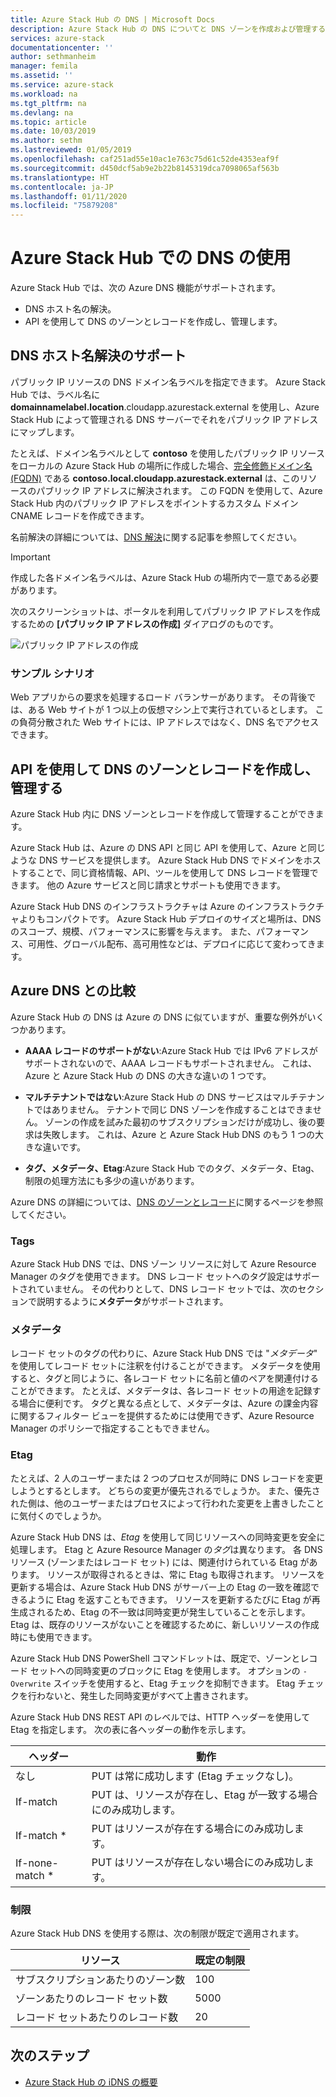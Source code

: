 ```yaml
---
title: Azure Stack Hub の DNS | Microsoft Docs
description: Azure Stack Hub の DNS についてと DNS ゾーンを作成および管理する方法を説明します。
services: azure-stack
documentationcenter: ''
author: sethmanheim
manager: femila
ms.assetid: ''
ms.service: azure-stack
ms.workload: na
ms.tgt_pltfrm: na
ms.devlang: na
ms.topic: article
ms.date: 10/03/2019
ms.author: sethm
ms.lastreviewed: 01/05/2019
ms.openlocfilehash: caf251ad55e10ac1e763c75d61c52de4353eaf9f
ms.sourcegitcommit: d450dcf5ab9e2b22b8145319dca7098065af563b
ms.translationtype: HT
ms.contentlocale: ja-JP
ms.lasthandoff: 01/11/2020
ms.locfileid: "75879208"
---
```

# <a name="use-dns-in-azure-stack-hub"></a>Azure Stack Hub での DNS の使用

Azure Stack Hub では、次の Azure DNS 機能がサポートされます。

* DNS ホスト名の解決。
* API を使用して DNS のゾーンとレコードを作成し、管理します。

## <a name="support-for-dns-hostname-resolution"></a>DNS ホスト名解決のサポート

パブリック IP リソースの DNS ドメイン名ラベルを指定できます。 Azure Stack Hub では、ラベル名に **domainnamelabel.location**.cloudapp.azurestack.external を使用し、Azure Stack Hub によって管理される DNS サーバーでそれをパブリック IP アドレスにマップします。

たとえば、ドメイン名ラベルとして **contoso** を使用したパブリック IP リソースをローカルの Azure Stack Hub の場所に作成した場合、[完全修飾ドメイン名 (FQDN)](https://en.wikipedia.org/wiki/Fully_qualified_domain_name) である **contoso.local.cloudapp.azurestack.external** は、このリソースのパブリック IP アドレスに解決されます。 この FQDN を使用して、Azure Stack Hub 内のパブリック IP アドレスをポイントするカスタム ドメイン CNAME レコードを作成できます。

名前解決の詳細については、[DNS 解決](/azure/dns/dns-for-azure-services?toc=%2fazure%2fvirtual-machines%2fwindows%2ftoc.json)に関する記事を参照してください。

> [!IMPORTANT]
> 作成した各ドメイン名ラベルは、Azure Stack Hub の場所内で一意である必要があります。

次のスクリーンショットは、ポータルを利用してパブリック IP アドレスを作成するための **[パブリック IP アドレスの作成]** ダイアログのものです。

![パブリック IP アドレスの作成](media/azure-stack-dns/image01.png)

### <a name="example-scenario"></a>サンプル シナリオ

Web アプリからの要求を処理するロード バランサーがあります。 その背後では、ある Web サイトが 1 つ以上の仮想マシン上で実行されているとします。 この負荷分散された Web サイトには、IP アドレスではなく、DNS 名でアクセスできます。

## <a name="create-and-manage-dns-zones-and-records-using-the-apis"></a>API を使用して DNS のゾーンとレコードを作成し、管理する

Azure Stack Hub 内に DNS ゾーンとレコードを作成して管理することができます。

Azure Stack Hub は、Azure の DNS API と同じ API を使用して、Azure と同じような DNS サービスを提供します。  Azure Stack Hub DNS でドメインをホストすることで、同じ資格情報、API、ツールを使用して DNS レコードを管理できます。 他の Azure サービスと同じ請求とサポートも使用できます。

Azure Stack Hub DNS のインフラストラクチャは Azure のインフラストラクチャよりもコンパクトです。 Azure Stack Hub デプロイのサイズと場所は、DNS のスコープ、規模、パフォーマンスに影響を与えます。 また、パフォーマンス、可用性、グローバル配布、高可用性などは、デプロイに応じて変わってきます。

## <a name="comparison-with-azure-dns"></a>Azure DNS との比較

Azure Stack Hub の DNS は Azure の DNS に似ていますが、重要な例外がいくつかあります。

* **AAAA レコードのサポートがない**:Azure Stack Hub では IPv6 アドレスがサポートされないので、AAAA レコードもサポートされません。 これは、Azure と Azure Stack Hub の DNS の大きな違いの 1 つです。

* **マルチテナントではない**:Azure Stack Hub の DNS サービスはマルチテナントではありません。 テナントで同じ DNS ゾーンを作成することはできません。 ゾーンの作成を試みた最初のサブスクリプションだけが成功し、後の要求は失敗します。 これは、Azure と Azure Stack Hub DNS のもう 1 つの大きな違いです。

* **タグ、メタデータ、Etag**:Azure Stack Hub でのタグ、メタデータ、Etag、制限の処理方法にも多少の違いがあります。

Azure DNS の詳細については、[DNS のゾーンとレコード](/azure/dns/dns-zones-records)に関するページを参照してください。

### <a name="tags"></a>Tags

Azure Stack Hub DNS では、DNS ゾーン リソースに対して Azure Resource Manager のタグを使用できます。 DNS レコード セットへのタグ設定はサポートされていません。 その代わりとして、DNS レコード セットでは、次のセクションで説明するように**メタデータ**がサポートされます。

### <a name="metadata"></a>メタデータ

レコード セットのタグの代わりに、Azure Stack Hub DNS では "*メタデータ*" を使用してレコード セットに注釈を付けることができます。 メタデータを使用すると、タグと同じように、各レコード セットに名前と値のペアを関連付けることができます。 たとえば、メタデータは、各レコード セットの用途を記録する場合に便利です。 タグと異なる点として、メタデータは、Azure の課金内容に関するフィルター ビューを提供するためには使用できず、Azure Resource Manager のポリシーで指定することもできません。

### <a name="etags"></a>Etag

たとえば、2 人のユーザーまたは 2 つのプロセスが同時に DNS レコードを変更しようとするとします。 どちらの変更が優先されるでしょうか。 また、優先された側は、他のユーザーまたはプロセスによって行われた変更を上書きしたことに気付くのでしょうか。

Azure Stack Hub DNS は、*Etag* を使用して同じリソースへの同時変更を安全に処理します。 Etag と Azure Resource Manager の*タグ*は異なります。 各 DNS リソース (ゾーンまたはレコード セット) には、関連付けられている Etag があります。 リソースが取得されるときは、常に Etag も取得されます。 リソースを更新する場合は、Azure Stack Hub DNS がサーバー上の Etag の一致を確認できるように Etag を返すこともできます。 リソースを更新するたびに Etag が再生成されるため、Etag の不一致は同時変更が発生していることを示します。 Etag は、既存のリソースがないことを確認するために、新しいリソースの作成時にも使用できます。

Azure Stack Hub DNS PowerShell コマンドレットは、既定で、ゾーンとレコード セットへの同時変更のブロックに Etag を使用します。 オプションの `-Overwrite` スイッチを使用すると、Etag チェックを抑制できます。 Etag チェックを行わないと、発生した同時変更がすべて上書きされます。

Azure Stack Hub DNS REST API のレベルでは、HTTP ヘッダーを使用して Etag を指定します。 次の表に各ヘッダーの動作を示します。

| ヘッダー | 動作|
|--------|---------|
| なし   | PUT は常に成功します (Etag チェックなし)。|
| If-match| PUT は、リソースが存在し、Etag が一致する場合にのみ成功します。|
| If-match *| PUT はリソースが存在する場合にのみ成功します。|
| If-none-match *| PUT はリソースが存在しない場合にのみ成功します。|

### <a name="limits"></a>制限

Azure Stack Hub DNS を使用する際は、次の制限が既定で適用されます。

| リソース| 既定の制限|
|---------|--------------|
| サブスクリプションあたりのゾーン数| 100|
| ゾーンあたりのレコード セット数| 5000|
| レコード セットあたりのレコード数| 20|

## <a name="next-steps"></a>次のステップ

* [Azure Stack Hub の iDNS の概要](azure-stack-understanding-dns.md)
